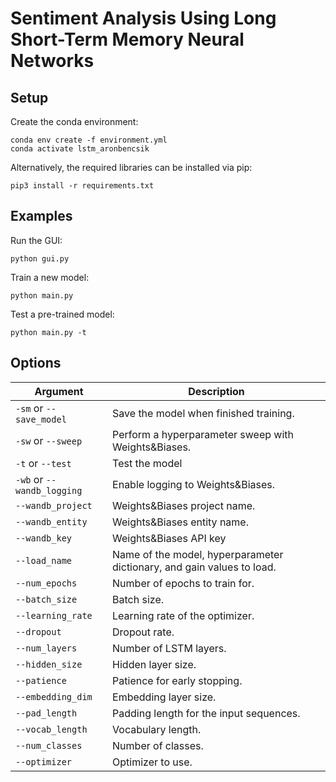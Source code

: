 # Sentiment Analysis Using Long Short-Term Memory Neural Networks

## Setup

Create the conda environment:
```
conda env create -f environment.yml
conda activate lstm_aronbencsik
```

Alternatively, the required libraries can be installed via pip:
```
pip3 install -r requirements.txt
```

## Examples

Run the GUI:
```
python gui.py
```
Train a new model:
```
python main.py
```
Test a pre-trained model:
```
python main.py -t
```

## Options

| Argument  | Description |
| ------------- | ------------- |
| `-sm` or `--save_model`  | Save the model when finished training. |
| `-sw` or `--sweep`  | Perform a hyperparameter sweep with Weights&Biases. |
| `-t` or `--test`  | Test the model |
| `-wb` or `--wandb_logging`  | Enable logging to Weights&Biases. |
| `--wandb_project`  | Weights&Biases project name. |
| `--wandb_entity`  | Weights&Biases entity name. |
| `--wandb_key`  | Weights&Biases API key |
| `--load_name`  | Name of the model, hyperparameter dictionary, and gain values to load. |
| `--num_epochs` | Number of epochs to train for. |
| `--batch_size` | Batch size. |
| `--learning_rate` | Learning rate of the optimizer. |
| `--dropout` | Dropout rate. |
| `--num_layers` | Number of LSTM layers. |
| `--hidden_size` | Hidden layer size. |
| `--patience` | Patience for early stopping. |
| `--embedding_dim` | Embedding layer size. |
| `--pad_length` | Padding length for the input sequences. |
| `--vocab_length` | Vocabulary length. |
| `--num_classes` | Number of classes. |
| `--optimizer` | Optimizer to use. |
